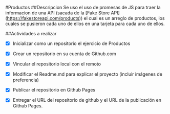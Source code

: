 #Productos
##Descripcion
Se uso el uso de promesas de JS para traer la informacion de una API (sacada de la [Fake Store API] (https://fakestoreapi.com/products)) el cual es un arreglo de productos, los cuales se pusieron cada uno de ellos en una tarjeta para cada uno de ellos.

##Actividades a realizar

- [x] Inicializar como un repositorio el ejercicio de Productos

- [x] Crear un repositorio en su cuenta de Github.com

- [x] Vincular el repositorio local con el remoto

- [x] Modificar el Readme.md para explicar el proyecto (incluir imágenes de preferencia)

- [x] Publicar el repositorio en Github Pages

- [x] Entregar el URL del repositorio de github y el URL de la publicación en Github Pages.



